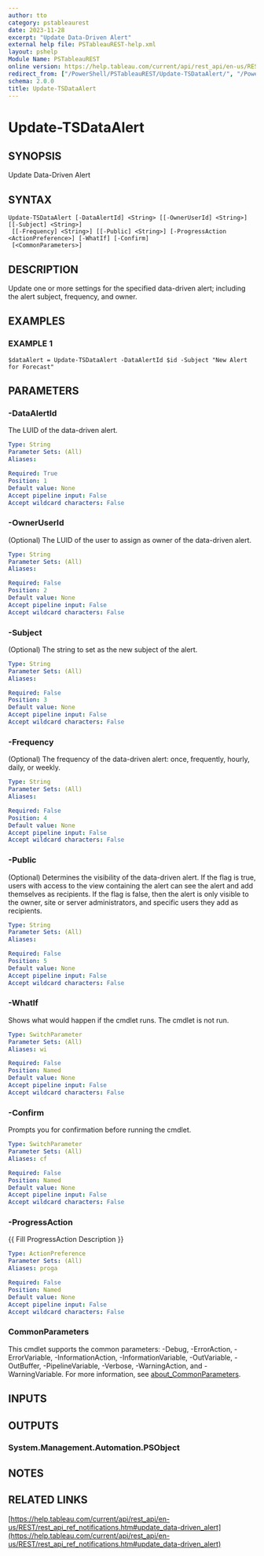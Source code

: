 ```yaml
---
author: tto
category: pstableaurest
date: 2023-11-28
excerpt: "Update Data-Driven Alert"
external help file: PSTableauREST-help.xml
layout: pshelp
Module Name: PSTableauREST
online version: https://help.tableau.com/current/api/rest_api/en-us/REST/rest_api_ref_notifications.htm#update_data-driven_alert
redirect_from: ["/PowerShell/PSTableauREST/Update-TSDataAlert/", "/PowerShell/PSTableauREST/update-tsdataalert/", "/PowerShell/update-tsdataalert/"]
schema: 2.0.0
title: Update-TSDataAlert
---
```


# Update-TSDataAlert

## SYNOPSIS
Update Data-Driven Alert

## SYNTAX

```
Update-TSDataAlert [-DataAlertId] <String> [[-OwnerUserId] <String>] [[-Subject] <String>]
 [[-Frequency] <String>] [[-Public] <String>] [-ProgressAction <ActionPreference>] [-WhatIf] [-Confirm]
 [<CommonParameters>]
```

## DESCRIPTION
Update one or more settings for the specified data-driven alert; including the alert subject, frequency, and owner.

## EXAMPLES

### EXAMPLE 1
```
$dataAlert = Update-TSDataAlert -DataAlertId $id -Subject "New Alert for Forecast"
```

## PARAMETERS

### -DataAlertId
The LUID of the data-driven alert.

```yaml
Type: String
Parameter Sets: (All)
Aliases:

Required: True
Position: 1
Default value: None
Accept pipeline input: False
Accept wildcard characters: False
```

### -OwnerUserId
(Optional) The LUID of the user to assign as owner of the data-driven alert.

```yaml
Type: String
Parameter Sets: (All)
Aliases:

Required: False
Position: 2
Default value: None
Accept pipeline input: False
Accept wildcard characters: False
```

### -Subject
(Optional) The string to set as the new subject of the alert.

```yaml
Type: String
Parameter Sets: (All)
Aliases:

Required: False
Position: 3
Default value: None
Accept pipeline input: False
Accept wildcard characters: False
```

### -Frequency
(Optional) The frequency of the data-driven alert: once, frequently, hourly, daily, or weekly.

```yaml
Type: String
Parameter Sets: (All)
Aliases:

Required: False
Position: 4
Default value: None
Accept pipeline input: False
Accept wildcard characters: False
```

### -Public
(Optional) Determines the visibility of the data-driven alert.
If the flag is true, users with access to the view containing the alert can see the alert and add themselves as recipients.
If the flag is false, then the alert is only visible to the owner, site or server administrators, and specific users they add as recipients.

```yaml
Type: String
Parameter Sets: (All)
Aliases:

Required: False
Position: 5
Default value: None
Accept pipeline input: False
Accept wildcard characters: False
```

### -WhatIf
Shows what would happen if the cmdlet runs.
The cmdlet is not run.

```yaml
Type: SwitchParameter
Parameter Sets: (All)
Aliases: wi

Required: False
Position: Named
Default value: None
Accept pipeline input: False
Accept wildcard characters: False
```

### -Confirm
Prompts you for confirmation before running the cmdlet.

```yaml
Type: SwitchParameter
Parameter Sets: (All)
Aliases: cf

Required: False
Position: Named
Default value: None
Accept pipeline input: False
Accept wildcard characters: False
```

### -ProgressAction
{{ Fill ProgressAction Description }}

```yaml
Type: ActionPreference
Parameter Sets: (All)
Aliases: proga

Required: False
Position: Named
Default value: None
Accept pipeline input: False
Accept wildcard characters: False
```

### CommonParameters
This cmdlet supports the common parameters: -Debug, -ErrorAction, -ErrorVariable, -InformationAction, -InformationVariable, -OutVariable, -OutBuffer, -PipelineVariable, -Verbose, -WarningAction, and -WarningVariable. For more information, see [about_CommonParameters](http://go.microsoft.com/fwlink/?LinkID=113216).

## INPUTS

## OUTPUTS

### System.Management.Automation.PSObject
## NOTES

## RELATED LINKS

[https://help.tableau.com/current/api/rest_api/en-us/REST/rest_api_ref_notifications.htm#update_data-driven_alert](https://help.tableau.com/current/api/rest_api/en-us/REST/rest_api_ref_notifications.htm#update_data-driven_alert)

